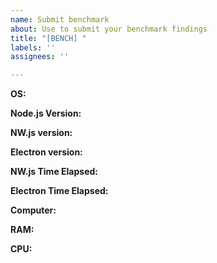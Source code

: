 ```yaml
---
name: Submit benchmark
about: Use to submit your benchmark findings
title: "[BENCH] "
labels: ''
assignees: ''

---
```


**OS:**
<!-- Window 7, Window 10, Ubuntu 20, Debian 8, OSX 10.11, etc. -->

**Node.js Version:**
<!-- run `node -v` to find out, 13.13.0, 16.4.2, etc -->

**NW.js version:**
<!-- should be what is in the package.json, if you didn't change it then it's "0.54.1-SDK" -->

**Electron version:**
<!-- should be what is in the package.json, if you didn't change it, then it's "13.1.6" -->

**NW.js Time Elapsed:**
<!-- The time it took to run on the second or third run -->

**Electron Time Elapsed:**
<!-- The time it took to run on the second or third run -->

**Computer:**
<!-- Your computer model, like Latitude 640, Thinkpad X1 Carbon, etc, or "Home built PC" for those without models -->

**RAM:**
<!-- How much RAM is in the machine, 8GB, 16GB, 32GB, etc -->

**CPU:**
<!-- On Windows you can right-click "Computer" and go to properties, example: -->
<!-- Intel Core i7-6600U CPU @ 2.60GHz (2.70 GHz) -->
